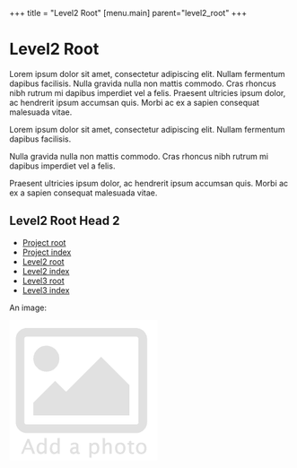 +++
title = "Level2 Root"
[menu.main]
parent="level2_root"
+++

# Level2 Root

Lorem ipsum dolor sit amet, consectetur adipiscing elit. Nullam fermentum dapibus facilisis. Nulla gravida nulla non mattis commodo. Cras rhoncus nibh rutrum mi dapibus imperdiet vel a felis. Praesent ultricies ipsum dolor, ac hendrerit ipsum accumsan quis. Morbi ac ex a sapien consequat malesuada vitae.

Lorem ipsum dolor sit amet, consectetur adipiscing elit. Nullam fermentum dapibus facilisis. 

Nulla gravida nulla non mattis commodo. Cras rhoncus nibh rutrum mi dapibus imperdiet vel a felis. 

Praesent ultricies ipsum dolor, ac hendrerit ipsum accumsan quis. Morbi ac ex a sapien consequat malesuada vitae.


## Level2 Root Head 2

* [Project root](../rootfile.md)
* [Project index](../index.md)
* [Level2 root](../level2/2-root.md)
* [Level2 index](../level2/index.md)
* [Level3 root](level3/3-root.md)
* [Level3 index](level3/index.md)

An image:

![add](./images/baldwin.gif)